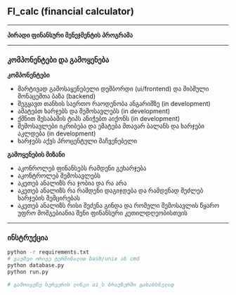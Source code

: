 

## FI_calc (financial calculator)
----
**პირადი ფინანსური მენეჯმენტის პროგრამა**

----
### კომპონენტები და გამოყენება
**კომპონენტები**
* მარტივად გამოსაყენებელი დეშბორდი (ui/frontend) და მიბმული მონაცემთა ბაზა (backend)
* შეგყავთ თანხის საერთო რაოდენობა ანგარიშზე (in development)
* ამატებთ ხარჯებს და შემოსავლებს (in development)
* ქმნით შესაბამის ტიპს ანიჭებთ აიქონს (in development)
* შემოსავლები იკრიბება და ემატება მთავარ ბალანს და ხარჯები აკლდება (in development)
* ხარჯებს აქვს პროცენტული მაჩვენებელი 

**გამოყენების მიზანი**
* აკონროლებ ფინანსებს რამდენი გეხარჯება
* აკონტროლებ შემოსავლებს 
* აკეთებ ანალიზს რა ჯობია და რა არა
* აკეთებ ანალიზს რა რამდენი დაგიჯდება და რამდენად შეძლებ ხარჯების შემცირებას
* აკეთებ ანალიზს რისი შეძენა გინდა და რომელი შემოსავლის წყარო უფრო მომგებიანია შენი ფინანსური კეთილდღეობისთვის

----
### ინსტრუქცია

```bash
python -r requirements.txt
# გაუშვი ორივე ტერმინალით bash/unix ან cmd 
python database.py
python run.py

# გამოიყენე სერვერის ლინკი ui_ს ბრაუზერში გასახსნელად
```

